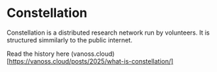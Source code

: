 # Constellation
Constellation is a distributed research network run by volunteers. It is structured simmilarly to the public internet. 

Read the history here (vanoss.cloud)[https://vanoss.cloud/posts/2025/what-is-constellation/]

